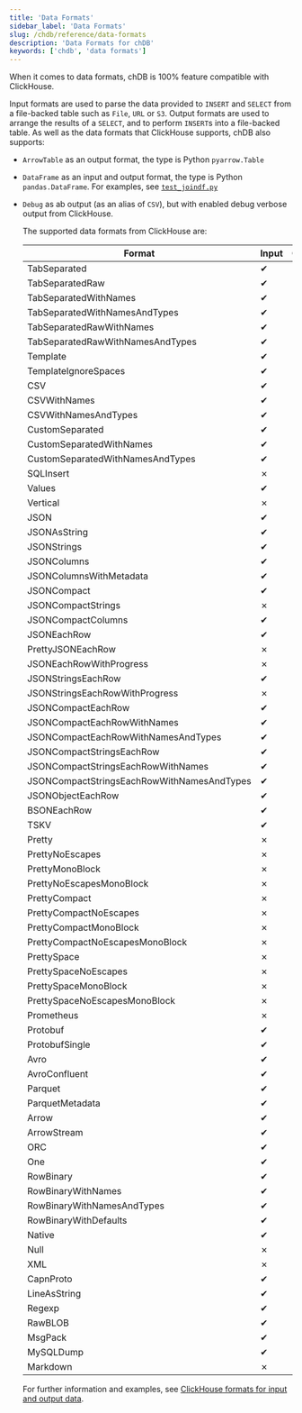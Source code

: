 ```yaml
---
title: 'Data Formats'
sidebar_label: 'Data Formats'
slug: /chdb/reference/data-formats
description: 'Data Formats for chDB'
keywords: ['chdb', 'data formats']
---
```


When it comes to data formats, chDB is 100% feature compatible with ClickHouse.

Input formats are used to parse the data provided to `INSERT` and `SELECT` from a file-backed table such as `File`, `URL` or `S3`.
Output formats are used to arrange the results of a `SELECT`, and to perform `INSERT`s into a file-backed table.
As well as the data formats that ClickHouse supports, chDB also supports:

- `ArrowTable` as an output format, the type is Python `pyarrow.Table`
- `DataFrame` as an input and output format, the type is Python `pandas.DataFrame`. For examples, see [`test_joindf.py`](https://github.com/chdb-io/chdb/blob/main/tests/test_joindf.py)
- `Debug` as ab output (as an alias of `CSV`), but with enabled debug verbose output from ClickHouse.

    The supported data formats from ClickHouse are:

    | Format                          | Input | Output |
    |---------------------------------|-------|--------|
    | TabSeparated                    | ✔     | ✔      |
    | TabSeparatedRaw                 | ✔     | ✔      |
    | TabSeparatedWithNames           | ✔     | ✔      |
    | TabSeparatedWithNamesAndTypes   | ✔     | ✔      |
    | TabSeparatedRawWithNames        | ✔     | ✔      |
    | TabSeparatedRawWithNamesAndTypes| ✔     | ✔      |
    | Template                        | ✔     | ✔      |
    | TemplateIgnoreSpaces            | ✔     | ✗      |
    | CSV                             | ✔     | ✔      |
    | CSVWithNames                    | ✔     | ✔      |
    | CSVWithNamesAndTypes            | ✔     | ✔      |
    | CustomSeparated                 | ✔     | ✔      |
    | CustomSeparatedWithNames        | ✔     | ✔      |
    | CustomSeparatedWithNamesAndTypes| ✔     | ✔      |
    | SQLInsert                       | ✗     | ✔      |
    | Values                          | ✔     | ✔      |
    | Vertical                        | ✗     | ✔      |
    | JSON                            | ✔     | ✔      |
    | JSONAsString                    | ✔     | ✗      |
    | JSONStrings                     | ✔     | ✔      |
    | JSONColumns                     | ✔     | ✔      |
    | JSONColumnsWithMetadata         | ✔     | ✔      |
    | JSONCompact                     | ✔     | ✔      |
    | JSONCompactStrings              | ✗     | ✔      |
    | JSONCompactColumns              | ✔     | ✔      |
    | JSONEachRow                     | ✔     | ✔      |
    | PrettyJSONEachRow               | ✗     | ✔      |
    | JSONEachRowWithProgress         | ✗     | ✔      |
    | JSONStringsEachRow              | ✔     | ✔      |
    | JSONStringsEachRowWithProgress  | ✗     | ✔      |
    | JSONCompactEachRow              | ✔     | ✔      |
    | JSONCompactEachRowWithNames     | ✔     | ✔      |
    | JSONCompactEachRowWithNamesAndTypes | ✔  | ✔      |
    | JSONCompactStringsEachRow       | ✔     | ✔      |
    | JSONCompactStringsEachRowWithNames | ✔  | ✔      |
    | JSONCompactStringsEachRowWithNamesAndTypes | ✔ | ✔ |
    | JSONObjectEachRow               | ✔     | ✔      |
    | BSONEachRow                     | ✔     | ✔      |
    | TSKV                            | ✔     | ✔      |
    | Pretty                          | ✗     | ✔      |
    | PrettyNoEscapes                 | ✗     | ✔      |
    | PrettyMonoBlock                 | ✗     | ✔      |
    | PrettyNoEscapesMonoBlock        | ✗     | ✔      |
    | PrettyCompact                   | ✗     | ✔      |
    | PrettyCompactNoEscapes          | ✗     | ✔      |
    | PrettyCompactMonoBlock          | ✗     | ✔      |
    | PrettyCompactNoEscapesMonoBlock | ✗     | ✔      |
    | PrettySpace                     | ✗     | ✔      |
    | PrettySpaceNoEscapes            | ✗     | ✔      |
    | PrettySpaceMonoBlock            | ✗     | ✔      |
    | PrettySpaceNoEscapesMonoBlock   | ✗     | ✔      |
    | Prometheus                      | ✗     | ✔      |
    | Protobuf                        | ✔     | ✔      |
    | ProtobufSingle                  | ✔     | ✔      |
    | Avro                            | ✔     | ✔      |
    | AvroConfluent                   | ✔     | ✗      |
    | Parquet                         | ✔     | ✔      |
    | ParquetMetadata                 | ✔     | ✗      |
    | Arrow                           | ✔     | ✔      |
    | ArrowStream                     | ✔     | ✔      |
    | ORC                             | ✔     | ✔      |
    | One                             | ✔     | ✗      |
    | RowBinary                       | ✔     | ✔      |
    | RowBinaryWithNames              | ✔     | ✔      |
    | RowBinaryWithNamesAndTypes      | ✔     | ✔      |
    | RowBinaryWithDefaults           | ✔     | ✔      |
    | Native                          | ✔     | ✔      |
    | Null                            | ✗     | ✔      |
    | XML                             | ✗     | ✔      |
    | CapnProto                       | ✔     | ✔      |
    | LineAsString                    | ✔     | ✔      |
    | Regexp                          | ✔     | ✗      |
    | RawBLOB                         | ✔     | ✔      |
    | MsgPack                         | ✔     | ✔      |
    | MySQLDump                       | ✔     | ✗      |
    | Markdown                        | ✗     | ✔      |

    For further information and examples, see [ClickHouse formats for input and output data](/interfaces/formats).

